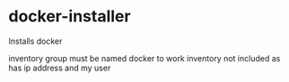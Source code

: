 # docker-installer
Installs docker

inventory group must be named docker to work 
inventory not included as has ip address and my user
